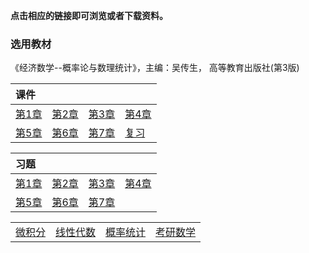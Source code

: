 **点击相应的链接即可浏览或者下载资料。**

### 选用教材

《经济数学--概率论与数理统计》，主编：吴传生， 高等教育出版社(第3版)

| **课件**                                 |                                          |                                          |                                          |
| :--------------------------------------- | :--------------------------------------- | :--------------------------------------- | :--------------------------------------- |
| <a href='./docs/ppt_chap1.pdf'>第1章</a> | <a href='./docs/ppt_chap2.pdf'>第2章</a> | <a href='./docs/ppt_chap3.pdf'>第3章</a> | <a href='./docs/ppt_chap4.pdf'>第4章</a> |
| <a href='./docs/ppt_chap5.pdf'>第5章</a> | <a href='./docs/ppt_chap6.pdf'>第6章</a> | <a href='./docs/ppt_chap7.pdf'>第7章</a> | <a href='./docs/ppt_fx1.pdf'>复习</a>    |

| **习题**                                  |                                           |                                           |                                           |
| :---------------------------------------- | :---------------------------------------- | :---------------------------------------- | :---------------------------------------- |
| <a href='./docs/xsim_chap1.pdf'>第1章</a> | <a href='./docs/xsim_chap2.pdf'>第2章</a> | <a href='./docs/xsim_chap3.pdf'>第3章</a> | <a href='./docs/xsim_chap4.pdf'>第4章</a> |
| <a href='./docs/xsim_chap5.pdf'>第5章</a> | <a href='./docs/xsim_chap6.pdf'>第6章</a> | <a href='./docs/xsim_chap7.pdf'>第7章</a> |                                           |







|                                   |                                      |                                      |                                |
| :-------------------------------- | :----------------------------------- | :----------------------------------- | :----------------------------- |
| <a href='../wjf/index'>微积分</a> | <a href='../xxds/index'>线性代数</a> | <a href='../gltj/index'>概率统计</a> | <a href='../kysx'>考研数学</a> |

